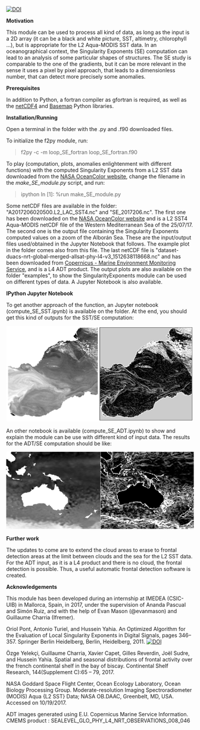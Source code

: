
[![DOI](https://zenodo.org/badge/doi/10.5281/zenodo.1076424.svg)](https://zenodo.org/badge/latestdoi/113035085)


**Motivation**

This module can be used to process all kind of data, as long as the input is a 2D array (it can be a black and white picture, SST, altimetry, chlorophyll ...), but is appropriate for the L2 Aqua-MODIS SST data. In an oceanographical context, the Singularity Exponents (SE) computation can lead to an analysis of some particular shapes of structures. The SE study is comparable to the one of the gradients, but it can be more relevant in the sense it uses a pixel by pixel approach, that leads to a dimensionless number, that can detect more precisely some anomalies. 


**Prerequisites**

In addition to Python, a fortran compiler as gfortran is required, as well as the [netCDF4](https://github.com/Unidata/netcdf4-python) and [Basemap](https://matplotlib.org/basemap/) Python libraries.


**Installation/Running**

Open a terminal in the folder with the .py and .f90 downloaded files.


To initialize the f2py module, run:

> f2py -c -m loop_SE_fortran loop_SE_fortran.f90


To play (computation, plots, anomalies enlightenment with different functions) with the computed Singularity Exponents from a L2 SST data downloaded from the [NASA OceanColor website]( https://oceancolor.gsfc.nasa.gov/cgi/browse.pl), change the filename in the *make_SE_module.py* script, and run:

> ipython
> In [1]: %run make_SE_module.py

Some netCDF files are available in the folder: "A2017206020500.L2_LAC_SST4.nc" and "SE_2017206.nc". The first one has been downloaded on the [NASA OceanColor website]( https://oceancolor.gsfc.nasa.gov/cgi/browse.pl) and is a L2 SST4 Aqua-MODIS netCDF file of the Western Mediterranean Sea of the 25/07/17. The second one is the output file containing the Singularity Exponents computed values on a zoom of the Alborán Sea. These are the input/output files used/obtained in the Jupyter Notebook that follows. The example plot in the folder comes also from this file. The last netCDF file is "dataset-duacs-nrt-global-merged-allsat-phy-l4-v3_1512638118668.nc" and has been downloaded from [Copernicus - Marine Environment Monitoring Service](http://marine.copernicus.eu/), and is a L4 ADT product. The output plots are also available on the folder "examples", to show the SingularityExponents module can be used on different types of data. A Jupyter Notebook is also available.


**IPython Jupyter Notebook**

To get another approach of the function, an Jupyter notebook (compute_SE_SST.ipynb) is available on the folder. At the end, you should get this kind of outputs for the SST/SE computation:

![Reference SST_Computed_SE](examples/SST_SE.png)

An other notebook is available (compute_SE_ADT.ipynb) to show and explain the module can be use with different kind of input data. The results for the ADT/SE computation should be like:

![Reference SST_Computed_SE](examples/ADT_SE.png)


**Further work**

The updates to come are to extend the cloud areas to erase to frontal detection areas at the limit between clouds and the sea for the L2 SST data. For the ADT input, as it is a L4 product and there is no cloud, the frontal detection is possible. Thus, a useful automatic frontal detection software is created.

**Acknowledgements**

This module has been developed during an internship at IMEDEA (CSIC-UIB) in Mallorca, Spain, in 2017, under the supervision of Ananda Pascual and Simón Ruiz, and with the help of Evan Mason (@evanmason) and Guillaume Charria (Ifremer).

Oriol Pont, Antonio Turiel, and Hussein Yahia. An Optimized Algorithm for the Evaluation of Local Singularity Exponents in Digital Signals, pages 346–357. Springer Berlin Heidelberg, Berlin, Heidelberg, 2011. [![DOI](https://doi.org/10.1007/978-3-642-21073-0_31)](https://doi.org/10.1007/978-3-642-21073-0_31)


Özge Yelekçi, Guillaume Charria, Xavier Capet, Gilles Reverdin, Joël Sudre, and Hussein Yahia. Spatial and seasonal distributions of frontal activity over the french continental shelf in the bay of biscay. Continental Shelf Research, 144(Supplement C):65 – 79, 2017.

NASA Goddard Space Flight Center, Ocean Ecology Laboratory, Ocean Biology Processing Group. Moderate-resolution Imaging Spectroradiometer (MODIS) Aqua {L2 SST} Data; NASA OB.DAAC, Greenbelt, MD, USA.
Accessed on 10/19/2017.

ADT images generated using E.U. Copernicus Marine Service Information. CMEMS product : SEALEVEL_GLO_PHY_L4_NRT_OBSERVATIONS_008_046
